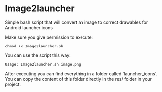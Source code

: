 Image2launcher
==============

Simple bash script that will convert an image to correct drawables for Android launcher icons

Make sure you give permission to execute:

```
chmod +x Image2launcher.sh
```

You can use the script this way:
```
Usage: Image2launcher.sh image.png
```
After executing you can find everything in a folder called 'launcher_icons'.
You can copy the content of this folder directly in the res/ folder in your project.

